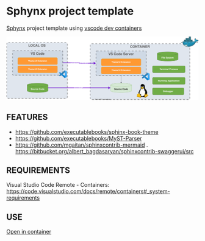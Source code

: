 # Sphynx project template

[Sphynx](https://www.sphinx-doc.org/en/master/) project template using [vscode dev containers](https://code.visualstudio.com/docs/remote/containers)


![dev containers](_static/jd-arq.svg)

## FEATURES

- https://github.com/executablebooks/sphinx-book-theme
- https://github.com/executablebooks/MyST-Parser
- https://github.com/mgaitan/sphinxcontrib-mermaid
. https://bitbucket.org/albert_bagdasaryan/sphinxcontrib-swaggerui/src

## REQUIREMENTS
Visual Studio Code Remote - Containers: <https://code.visualstudio.com/docs/remote/containers#_system-requirements>


## USE
[Open in container](
vscode://ms-vscode-remote.remote-containers/cloneInVolume?url=https://github.com/pqsdev/sphinx-template.git)
